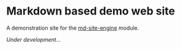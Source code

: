 # Markdown based demo web site

A demonstration site for the
[md-site-engine](https://github.com/logikum/md-site-engine) module.

*Under development...*
